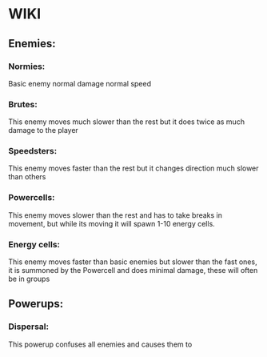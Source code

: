 # WIKI

## Enemies:

### Normies:
Basic enemy normal damage normal speed

### Brutes:
This enemy moves much slower than the rest but it does twice as much damage to the player

### Speedsters:
This enemy moves faster than the rest but it changes direction much slower than others

### Powercells:
This enemy moves slower than the rest and has to take breaks in movement, but while its moving it will spawn 1-10 energy cells.

### Energy cells:
This enemy moves faster than basic enemies but slower than the fast ones, it is summoned by the Powercell and does minimal damage, these will often be in groups

## Powerups:

### Dispersal:
This powerup confuses all enemies and causes them to 